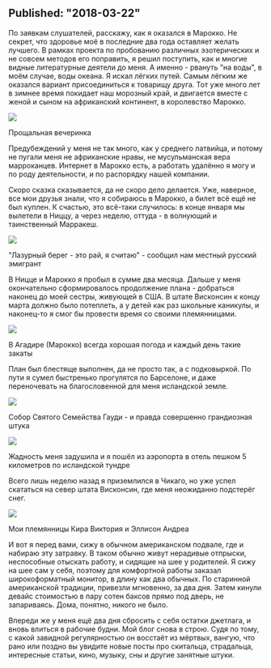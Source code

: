 Published: "2018-03-22"
-----------------------------------------------------------------------------------------------------

По заявкам слушателей, расскажу, как я оказался в Марокко. Не секрет, что здоровье моё в последние два года оставляет желать лучшего. В рамках проекта по пробованию различных эзотерических и не совсем методов его поправить, я решил поступить, как и многие видные литературные деятели до меня. А именно - рвануть "на воды", в моём случае, воды океана. Я искал лёгких путей. Самым лёгким же оказался вариант присоединиться к товарищу друга. Тот уже много лет в зимнее время покидает наш морозный край, и двигается вместе с женой и сыном на африканский континент, в королевство Марокко. 


![](IMG_20180113_184511.jpeg)
<p class='text-center'>Прощальная вечеринка</p>


Предубеждений у меня не так много, как у среднего латвийца, и потому не пугали меня не африканские нравы, не мусульманская вера марроканцев. Интернет в Марокко есть, а работать удалённо я могу и по роду деятельности, и по распорядку нашей компании.

Скоро сказка сказывается, да не скоро дело делается. Уже, наверное, все мои друзья знали, что я собираюсь в Марокко, а билет всё ещё не был куплен. К счастью, это всё-таки случилось: в конце января мы вылетели в Ниццу, а через неделю, оттуда - в волнующий и таинственный Марракеш.


![](IMG_20180120_125113.jpeg)
<p class='text-center'>"Лазурный берег - это рай, я считаю" - сообщил нам местный русский эмигрант</p>

В Ницце и Марокко я пробыл в сумме два месяца. Дальше у меня окончательно сформировалось продолжение плана - добраться наконец до моей сестры, живующей в США. В штате Висконсин к концу марта должно было потеплеть, а у детей как раз школьные каникулы, и наконец-то я смог бы провести время со своими племянницами.


![](IMG-20180210-WA0002.jpeg)
<p class='text-center'>В Агадире (Марокко) всегда хорошая погода и каждый день такие закаты</p>

План был блестяще выполнен, да не просто так, а с подковыркой. По пути я сумел быстренько прогулятся по Барселоне, и даже переночевать на благословенной для меня исландской земле.

![](IMG_20180323_125301.jpeg)
<p class='text-center'>Собор Святого Семейства Гауди - и правда совершенно грандиозная штука </p>


![](IMG-20180325-WA0003.jpeg)
<p class='text-center'>Жадность меня задушила и я пошёл из аэропорта в отель пешком 5 километров по исландской тундре</p>


Всего лишь неделю назад я приземлился в Чикаго, но уже успел скататься на север штата Висконсин, где меня неожиданно подстерёг снег.


![](IMG-20180331-WA0000.jpeg)
<p class='text-center'>Мои племянницы Кира Виктория и Эллисон Андреа</p>

И вот я перед вами, сижу в обычном американском подвале, где и набираю эту затравку. В таком обычно живут нерадивые отпрыски, неспособные отыскать работу, и сидящие на шее у родителей. Я сижу на шее сам у себя, поэтому для комфортной работы заказал широкоформатный монитор, в длину как два обычных. По старинной американской традиции, привезли мгновенно, за два дня. Затем кинули девайс стоимостью в пару сотен баксов прямо под дверь, не запариваясь. Дома, понятно, никого не было.

Впереди же у меня ещё два дня сбросить с себя остатки джетлага, и вновь влиться в рабочие будни. Мой блог снова в строю. Судя по тому, с какой завидной регулярностью он восстаёт из мёртвых, вангую, что рано или поздно вы увидите новые посты про скитальца, страдальца, интересные статьи, кино, музыку, сны и другие занятные штуки.
